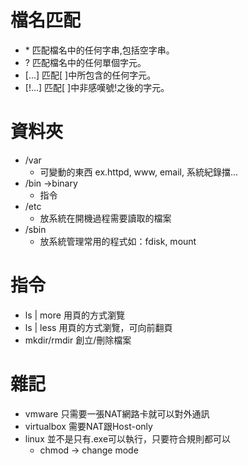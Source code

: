 # 檔名匹配
* \* 匹配檔名中的任何字串,包括空字串。
* ? 匹配檔名中的任何單個字元。
* [...]   匹配[ ]中所包含的任何字元。
* [!...]   匹配[ ]中非感嘆號!之後的字元。

# 資料夾
* /var
  * 可變動的東西 ex.httpd, www, email, 系統紀錄擋...
* /bin ->binary
  * 指令
* /etc 
  * 放系統在開機過程需要讀取的檔案
* /sbin 
  * 放系統管理常用的程式如：fdisk, mount

# 指令
* ls | more 用頁的方式瀏覽 
* ls | less 用頁的方式瀏覽，可向前翻頁
* mkdir/rmdir 創立/刪除檔案

# 雜記
* vmware 只需要一張NAT網路卡就可以對外通訊
* virtualbox 需要NAT跟Host-only
* linux 並不是只有.exe可以執行，只要符合規則都可以
  * chmod -> change mode
